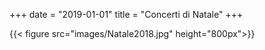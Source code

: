 +++
date = "2019-01-01"
title = "Concerti di Natale"
+++


{{< figure src="images/Natale2018.jpg" height="800px">}}

